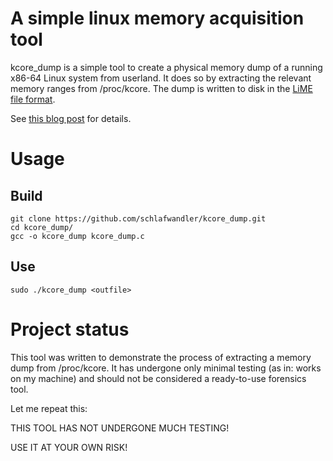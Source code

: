 # A simple linux memory acquisition tool

kcore\_dump is a simple tool to create a physical memory dump of a running x86-64 
Linux system from userland.
It does so by extracting the relevant memory ranges from /proc/kcore.
The dump is written to disk in the [LiME file format](https://github.com/504ensicsLabs/LiME/blob/master/doc/README.md#lime-memory-range-header-version-1-specification-).

See [this blog post](https://schlafwandler.github.io/posts/dumping-/proc/kcore/) for details.

# Usage

## Build

```
git clone https://github.com/schlafwandler/kcore_dump.git
cd kcore_dump/
gcc -o kcore_dump kcore_dump.c
```

## Use
```
sudo ./kcore_dump <outfile>
```

# Project status
This tool was written to demonstrate the process of extracting a memory dump 
from /proc/kcore.
It has undergone only minimal testing (as in: works on my machine) and should not 
be considered a ready-to-use forensics tool.

Let me repeat this:

THIS TOOL HAS NOT UNDERGONE MUCH TESTING!

USE IT AT YOUR OWN RISK!

